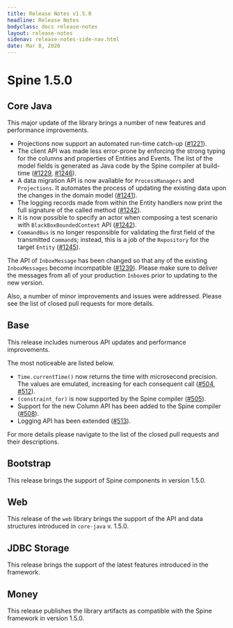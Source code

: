 ```yaml
---
title: Release Notes v1.5.0
headline: Release Notes
bodyclass: docs release-notes
layout: release-notes
sidenav: release-notes-side-nav.html
date: Mar 8, 2020
---
```


# Spine 1.5.0

## Core Java

This major update of the library brings a number of new features and performance improvements.

- Projections now support an automated run-time catch-up ([#1221]({{site.core_java_repo}}/pull/1221)).
- The client API was made less error-prone by enforcing the strong typing for the columns and 
properties of Entities and Events. The list of the model fields is generated as Java code by the 
Spine compiler at build-time ([#1229]({{site.core_java_repo}}/pull/1229), [#1246]({{site.core_java_repo}}/pull/1246)).
- A data migration API is now available for `ProcessManagers` and `Projections`. It automates the 
process of updating the existing data upon the changes in the domain model  ([#1241]({{site.core_java_repo}}/pull/1241)).
- The logging records made from within the Entity handlers now print the full signature of the 
called method ([#1242]({{site.core_java_repo}}/pull/1242)).
- It is now possible to specify an actor when composing a test scenario with `BlackBoxBoundedContext` 
API ([#1242]({{site.core_java_repo}}/pull/1242)).
- `CommandBus` is no longer responsible for validating the first field of the transmitted 
`Command`s; instead, this is a job of the `Repository` for the target `Entity` ([#1245]({{site.core_java_repo}}/pull/1245)).

The API of `InboxMessage` has been changed so that any of the existing `InboxMessages` become 
incompatible ([#1239]({{site.core_java_repo}}/pull/1239)). Please make sure to deliver the messages 
from all of your production `Inbox`es prior to updating to the new version.

Also, a number of minor improvements and issues were addressed. Please see the list of closed pull 
requests for more details.


## Base

This release includes numerous API updates and performance improvements.

The most noticeable are listed below.

- `Time.currentTime()` now returns the time with microsecond precision. The values are emulated, 
increasing for each consequent call ([#504]({{site.base_repo}}/pull/504), [#512]({{site.base_repo}}/pull/512)).
- `(constraint_for)` is now supported by the Spine compiler ([#505]({{site.base_repo}}/pull/505)).
- Support for the new Column API has been added to the Spine compiler ([#508]({{site.base_repo}}/pull/508)).
- Logging API has been extended ([#513]({{site.base_repo}}/pull/513)).

For more details please navigate to the list of the closed pull requests and their descriptions.


## Bootstrap

This release brings the support of Spine components in version 1.5.0.


## Web

This release of the `web` library brings the support of the API and data structures introduced 
in `core-java` v. 1.5.0.


## JDBC Storage

This release brings the support of the latest features introduced in the framework.


## Money

This release publishes the library artifacts as compatible with the Spine framework in version 1.5.0.
